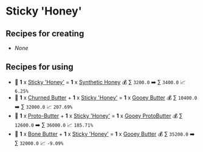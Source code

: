 # Sticky 'Honey'

## Recipes for creating

* _None_


## Recipes for using

* 🍳 **1** x [Sticky 'Honey'](<Sticky 'Honey'.md>) = **1** x [Synthetic Honey](<Synthetic Honey.md>) 💰 ∑ `3200.0` ➡️ ∑ `3400.0` 📈 `6.25%`
* 🍳 **1** x [Churned Butter](<Churned Butter.md>) + **1** x [Sticky 'Honey'](<Sticky 'Honey'.md>) = **1** x [Gooey Butter](<Gooey Butter.md>) 💰 ∑ `10400.0` ➡️ ∑ `32000.0` 📈 `207.69%`
* 🍳 **1** x [Proto-Butter](<Proto-Butter.md>) + **1** x [Sticky 'Honey'](<Sticky 'Honey'.md>) = **1** x [Gooey ProtoButter](<Gooey ProtoButter.md>) 💰 ∑ `12600.0` ➡️ ∑ `36000.0` 📈 `185.71%`
* 🍳 **1** x [Bone Butter](<Bone Butter.md>) + **1** x [Sticky 'Honey'](<Sticky 'Honey'.md>) = **1** x [Gooey Butter](<Gooey Butter.md>) 💰 ∑ `35200.0` ➡️ ∑ `32000.0` 📈 `-9.09%`
